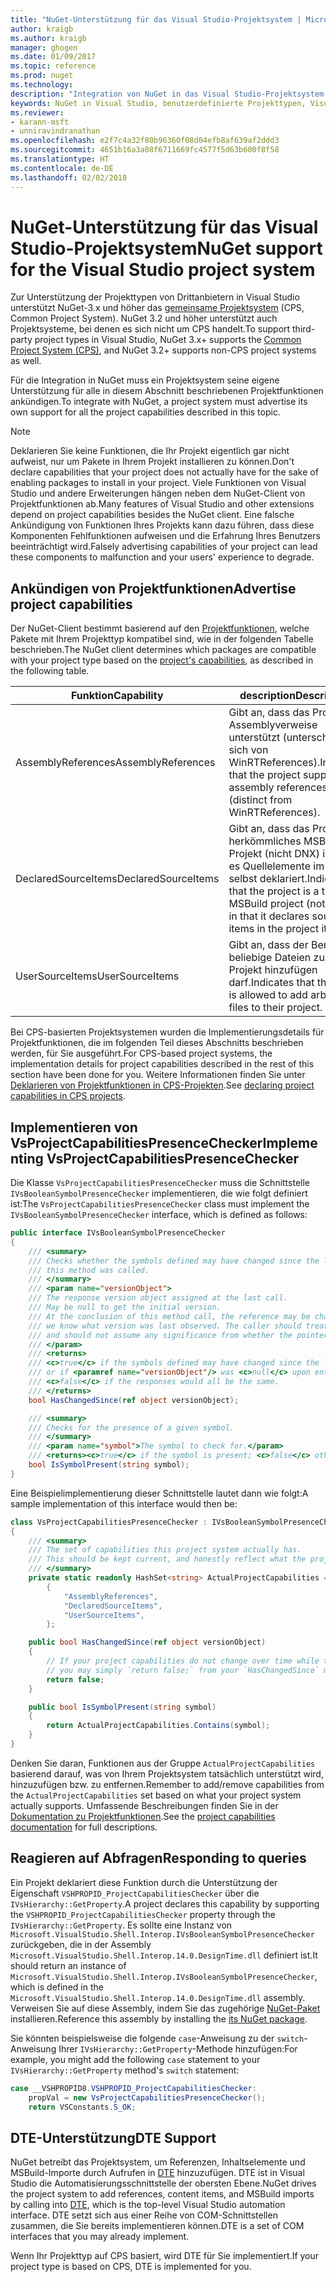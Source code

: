 ```yaml
---
title: "NuGet-Unterstützung für das Visual Studio-Projektsystem | Microsoft-Dokumentation"
author: kraigb
ms.author: kraigb
manager: ghogen
ms.date: 01/09/2017
ms.topic: reference
ms.prod: nuget
ms.technology: 
description: "Integration von NuGet in das Visual Studio-Projektsystem für Projekttypen von Drittanbietern."
keywords: NuGet in Visual Studio, benutzerdefinierte Projekttypen, Visual Studio-Projekte
ms.reviewer:
- karann-msft
- unniravindranathan
ms.openlocfilehash: e2f7c4a32f80b96360f08d04efb8af639af2ddd3
ms.sourcegitcommit: 4651b16a3a08f6711669fc4577f5d63b600f8f58
ms.translationtype: HT
ms.contentlocale: de-DE
ms.lasthandoff: 02/02/2018
---
```

# <a name="nuget-support-for-the-visual-studio-project-system"></a><span data-ttu-id="f73db-104">NuGet-Unterstützung für das Visual Studio-Projektsystem</span><span class="sxs-lookup"><span data-stu-id="f73db-104">NuGet support for the Visual Studio project system</span></span>

<span data-ttu-id="f73db-105">Zur Unterstützung der Projekttypen von Drittanbietern in Visual Studio unterstützt NuGet-3.x und höher das [gemeinsame Projektsystem](https://github.com/Microsoft/VSProjectSystem/blob/master/doc/overview/intro.md) (CPS, Common Project System). NuGet 3.2 und höher unterstützt auch Projektsysteme, bei denen es sich nicht um CPS handelt.</span><span class="sxs-lookup"><span data-stu-id="f73db-105">To support third-party project types in Visual Studio, NuGet 3.x+ supports the [Common Project System (CPS)](https://github.com/Microsoft/VSProjectSystem/blob/master/doc/overview/intro.md), and NuGet 3.2+ supports non-CPS project systems as well.</span></span>

<span data-ttu-id="f73db-106">Für die Integration in NuGet muss ein Projektsystem seine eigene Unterstützung für alle in diesem Abschnitt beschriebenen Projektfunktionen ankündigen.</span><span class="sxs-lookup"><span data-stu-id="f73db-106">To integrate with NuGet, a project system must advertise its own support for all the project capabilities described in this topic.</span></span>

> [!Note]
> <span data-ttu-id="f73db-107">Deklarieren Sie keine Funktionen, die Ihr Projekt eigentlich gar nicht aufweist, nur um Pakete in Ihrem Projekt installieren zu können.</span><span class="sxs-lookup"><span data-stu-id="f73db-107">Don't declare capabilities that your project does not actually have for the sake of enabling packages to install in your project.</span></span> <span data-ttu-id="f73db-108">Viele Funktionen von Visual Studio und andere Erweiterungen hängen neben dem NuGet-Client von Projektfunktionen ab.</span><span class="sxs-lookup"><span data-stu-id="f73db-108">Many features of Visual Studio and other extensions depend on project capabilities besides the NuGet client.</span></span> <span data-ttu-id="f73db-109">Eine falsche Ankündigung von Funktionen Ihres Projekts kann dazu führen, dass diese Komponenten Fehlfunktionen aufweisen und die Erfahrung Ihres Benutzers beeinträchtigt wird.</span><span class="sxs-lookup"><span data-stu-id="f73db-109">Falsely advertising capabilities of your project can lead these components to malfunction and your users' experience to degrade.</span></span>

## <a name="advertise-project-capabilities"></a><span data-ttu-id="f73db-110">Ankündigen von Projektfunktionen</span><span class="sxs-lookup"><span data-stu-id="f73db-110">Advertise project capabilities</span></span>

<span data-ttu-id="f73db-111">Der NuGet-Client bestimmt basierend auf den [Projektfunktionen](https://github.com/Microsoft/VSProjectSystem/blob/master/doc/overview/about_project_capabilities.md), welche Pakete mit Ihrem Projekttyp kompatibel sind, wie in der folgenden Tabelle beschrieben.</span><span class="sxs-lookup"><span data-stu-id="f73db-111">The NuGet client determines which packages are compatible with your project type based on the [project's capabilities](https://github.com/Microsoft/VSProjectSystem/blob/master/doc/overview/about_project_capabilities.md), as described in the following table.</span></span>

| <span data-ttu-id="f73db-112">Funktion</span><span class="sxs-lookup"><span data-stu-id="f73db-112">Capability</span></span> | <span data-ttu-id="f73db-113">description</span><span class="sxs-lookup"><span data-stu-id="f73db-113">Description</span></span> |
| --- | --- |
| <span data-ttu-id="f73db-114">AssemblyReferences</span><span class="sxs-lookup"><span data-stu-id="f73db-114">AssemblyReferences</span></span> | <span data-ttu-id="f73db-115">Gibt an, dass das Projekt Assemblyverweise unterstützt (unterscheidet sich von WinRTReferences).</span><span class="sxs-lookup"><span data-stu-id="f73db-115">Indicates that the project supports assembly references (distinct from WinRTReferences).</span></span> |
| <span data-ttu-id="f73db-116">DeclaredSourceItems</span><span class="sxs-lookup"><span data-stu-id="f73db-116">DeclaredSourceItems</span></span> | <span data-ttu-id="f73db-117">Gibt an, dass das Projekt ein herkömmliches MSBuild-Projekt (nicht DNX) ist, da es Quellelemente im Projekt selbst deklariert.</span><span class="sxs-lookup"><span data-stu-id="f73db-117">Indicates that the project is a typical MSBuild project (not DNX) in that it declares source items in the project itself.</span></span> |
| <span data-ttu-id="f73db-118">UserSourceItems</span><span class="sxs-lookup"><span data-stu-id="f73db-118">UserSourceItems</span></span>|<span data-ttu-id="f73db-119">Gibt an, dass der Benutzer beliebige Dateien zu seinem Projekt hinzufügen darf.</span><span class="sxs-lookup"><span data-stu-id="f73db-119">Indicates that the user is allowed to add arbitrary files to their project.</span></span> |

<span data-ttu-id="f73db-120">Bei CPS-basierten Projektsystemen wurden die Implementierungsdetails für Projektfunktionen, die im folgenden Teil dieses Abschnitts beschrieben werden, für Sie ausgeführt.</span><span class="sxs-lookup"><span data-stu-id="f73db-120">For CPS-based project systems, the implementation details for project capabilities described in the rest of this section have been done for you.</span></span> <span data-ttu-id="f73db-121">Weitere Informationen finden Sie unter [Deklarieren von Projektfunktionen in CPS-Projekten](https://github.com/Microsoft/VSProjectSystem/blob/master/doc/overview/about_project_capabilities.md#how-to-declare-project-capabilities-in-your-project).</span><span class="sxs-lookup"><span data-stu-id="f73db-121">See [declaring project capabilities in CPS projects](https://github.com/Microsoft/VSProjectSystem/blob/master/doc/overview/about_project_capabilities.md#how-to-declare-project-capabilities-in-your-project).</span></span>

## <a name="implementing-vsprojectcapabilitiespresencechecker"></a><span data-ttu-id="f73db-122">Implementieren von VsProjectCapabilitiesPresenceChecker</span><span class="sxs-lookup"><span data-stu-id="f73db-122">Implementing VsProjectCapabilitiesPresenceChecker</span></span>

<span data-ttu-id="f73db-123">Die Klasse `VsProjectCapabilitiesPresenceChecker` muss die Schnittstelle `IVsBooleanSymbolPresenceChecker` implementieren, die wie folgt definiert ist:</span><span class="sxs-lookup"><span data-stu-id="f73db-123">The `VsProjectCapabilitiesPresenceChecker` class must implement the `IVsBooleanSymbolPresenceChecker` interface, which is defined as follows:</span></span>

```cs
public interface IVsBooleanSymbolPresenceChecker
{
    /// <summary>
    /// Checks whether the symbols defined may have changed since the last time
    /// this method was called.
    /// </summary>
    /// <param name="versionObject">
    /// The response version object assigned at the last call.
    /// May be null to get the initial version.
    /// At the conclusion of this method call, the reference may be changed so that on a subsequent call
    /// we know what version was last observed. The caller should treat this value as an opaque object,
    /// and should not assume any significance from whether the pointer changed or not.
    /// </param>
    /// <returns>
    /// <c>true</c> if the symbols defined may have changed since the last call to this method
    /// or if <paramref name="versionObject"/> was <c>null</c> upon entering this method.
    /// <c>false</c> if the responses would all be the same.
    /// </returns>
    bool HasChangedSince(ref object versionObject);

    /// <summary>
    /// Checks for the presence of a given symbol.
    /// </summary>
    /// <param name="symbol">The symbol to check for.</param>
    /// <returns><c>true</c> if the symbol is present; <c>false</c> otherwise.</returns>
    bool IsSymbolPresent(string symbol);
}
```

<span data-ttu-id="f73db-124">Eine Beispielimplementierung dieser Schnittstelle lautet dann wie folgt:</span><span class="sxs-lookup"><span data-stu-id="f73db-124">A sample implementation of this interface would then be:</span></span>

```cs
class VsProjectCapabilitiesPresenceChecker : IVsBooleanSymbolPresenceChecker
{
    /// <summary>
    /// The set of capabilities this project system actually has.
    /// This should be kept current, and honestly reflect what the project can do.
    /// </summary>
    private static readonly HashSet<string> ActualProjectCapabilities = new HashSet<string>(StringComparer.OrdinalIgnoreCase)
        {
            "AssemblyReferences",
            "DeclaredSourceItems",
            "UserSourceItems",
        };

    public bool HasChangedSince(ref object versionObject)
    {
        // If your project capabilities do not change over time while the project is open,
        // you may simply `return false;` from your `HasChangedSince` method.
        return false;
    }

    public bool IsSymbolPresent(string symbol)
    {
        return ActualProjectCapabilities.Contains(symbol);
    }
}
```

<span data-ttu-id="f73db-125">Denken Sie daran, Funktionen aus der Gruppe `ActualProjectCapabilities` basierend darauf, was von Ihrem Projektsystem tatsächlich unterstützt wird, hinzuzufügen bzw. zu entfernen.</span><span class="sxs-lookup"><span data-stu-id="f73db-125">Remember to add/remove capabilities from the `ActualProjectCapabilities` set based on what your project system actually supports.</span></span> <span data-ttu-id="f73db-126">Umfassende Beschreibungen finden Sie in der [Dokumentation zu Projektfunktionen](https://github.com/Microsoft/VSProjectSystem/blob/master/doc/overview/project_capabilities.md).</span><span class="sxs-lookup"><span data-stu-id="f73db-126">See the [project capabilities documentation](https://github.com/Microsoft/VSProjectSystem/blob/master/doc/overview/project_capabilities.md) for full descriptions.</span></span>

## <a name="responding-to-queries"></a><span data-ttu-id="f73db-127">Reagieren auf Abfragen</span><span class="sxs-lookup"><span data-stu-id="f73db-127">Responding to queries</span></span>

<span data-ttu-id="f73db-128">Ein Projekt deklariert diese Funktion durch die Unterstützung der Eigenschaft `VSHPROPID_ProjectCapabilitiesChecker` über die `IVsHierarchy::GetProperty`.</span><span class="sxs-lookup"><span data-stu-id="f73db-128">A project declares this capability by supporting the  `VSHPROPID_ProjectCapabilitiesChecker` property through the `IVsHierarchy::GetProperty`.</span></span> <span data-ttu-id="f73db-129">Es sollte eine Instanz von `Microsoft.VisualStudio.Shell.Interop.IVsBooleanSymbolPresenceChecker` zurückgeben, die in der Assembly `Microsoft.VisualStudio.Shell.Interop.14.0.DesignTime.dll` definiert ist.</span><span class="sxs-lookup"><span data-stu-id="f73db-129">It should return an instance of `Microsoft.VisualStudio.Shell.Interop.IVsBooleanSymbolPresenceChecker`, which is defined in the `Microsoft.VisualStudio.Shell.Interop.14.0.DesignTime.dll` assembly.</span></span> <span data-ttu-id="f73db-130">Verweisen Sie auf diese Assembly, indem Sie das zugehörige [NuGet-Paket](https://www.nuget.org/packages/Microsoft.VisualStudio.Shell.Interop.14.0.DesignTime) installieren.</span><span class="sxs-lookup"><span data-stu-id="f73db-130">Reference this assembly by installing the [its NuGet package](https://www.nuget.org/packages/Microsoft.VisualStudio.Shell.Interop.14.0.DesignTime).</span></span>

<span data-ttu-id="f73db-131">Sie könnten beispielsweise die folgende `case`-Anweisung zu der `switch`-Anweisung Ihrer `IVsHierarchy::GetProperty`-Methode hinzufügen:</span><span class="sxs-lookup"><span data-stu-id="f73db-131">For example, you might add the following `case` statement to your `IVsHierarchy::GetProperty` method's `switch` statement:</span></span>

```cs
case __VSHPROPID8.VSHPROPID_ProjectCapabilitiesChecker:
    propVal = new VsProjectCapabilitiesPresenceChecker();
    return VSConstants.S_OK;
```

## <a name="dte-support"></a><span data-ttu-id="f73db-132">DTE-Unterstützung</span><span class="sxs-lookup"><span data-stu-id="f73db-132">DTE Support</span></span>

<span data-ttu-id="f73db-133">NuGet betreibt das Projektsystem, um Referenzen, Inhaltselemente und MSBuild-Importe durch Aufrufen in [DTE](/dotnet/api/envdte.dte?view=visualstudiosdk-2017) hinzuzufügen. DTE ist in Visual Studio die Automatisierungsschnittstelle der obersten Ebene.</span><span class="sxs-lookup"><span data-stu-id="f73db-133">NuGet drives the project system to add references, content items, and MSBuild imports by calling into [DTE](/dotnet/api/envdte.dte?view=visualstudiosdk-2017), which is the top-level Visual Studio automation interface.</span></span> <span data-ttu-id="f73db-134">DTE setzt sich aus einer Reihe von COM-Schnittstellen zusammen, die Sie bereits implementieren können.</span><span class="sxs-lookup"><span data-stu-id="f73db-134">DTE is a set of COM interfaces that you may already implement.</span></span>

<span data-ttu-id="f73db-135">Wenn Ihr Projekttyp auf CPS basiert, wird DTE für Sie implementiert.</span><span class="sxs-lookup"><span data-stu-id="f73db-135">If your project type is based on CPS, DTE is implemented for you.</span></span>

